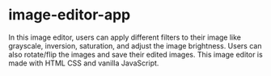# image-editor-app
 In this image editor, users can apply different filters to their image like grayscale, inversion, saturation, and adjust the image brightness. Users can also rotate/flip the images and save their edited images. This image editor is made with HTML CSS and vanilla JavaScript.
